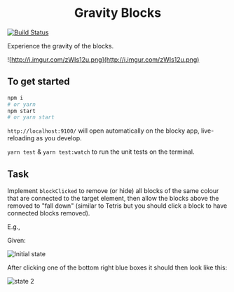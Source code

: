 <h1 align="center">Gravity Blocks</h1>

[![Build Status](https://travis-ci.org/cwilgenhoff/gravity-blocks.svg?branch=master)](https://travis-ci.org/cwilgenhoff/gravity-blocks)

Experience the gravity of the blocks.

![http://i.imgur.com/zWIs12u.png](http://i.imgur.com/zWIs12u.png)

## To get started

```sh
npm i
# or yarn
npm start
# or yarn start
```

`http://localhost:9100/` will open automatically on the blocky app, live-reloading as you develop.

`yarn test` & `yarn test:watch` to run the unit tests on the terminal.

## Task

Implement `blockClicked` to remove (or hide) all blocks of the same colour that are connected to the target element, then allow the blocks above the removed to "fall down" (similar to Tetris but you should click a block to have connected blocks removed).

E.g.,

Given:

![Initial state](https://trottski.s3.amazonaws.com/snaps/initial.jpg)

After clicking one of the bottom right blue boxes it should then look
like this:

![state 2](https://trottski.s3.amazonaws.com/snaps/stage2.jpg)
